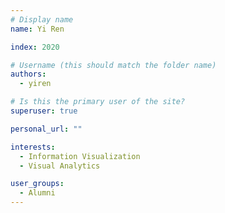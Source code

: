 ```yaml
---
# Display name
name: Yi Ren

index: 2020

# Username (this should match the folder name)
authors:
  - yiren

# Is this the primary user of the site?
superuser: true

personal_url: ""

interests:
  - Information Visualization
  - Visual Analytics

user_groups:
  - Alumni
---
```

